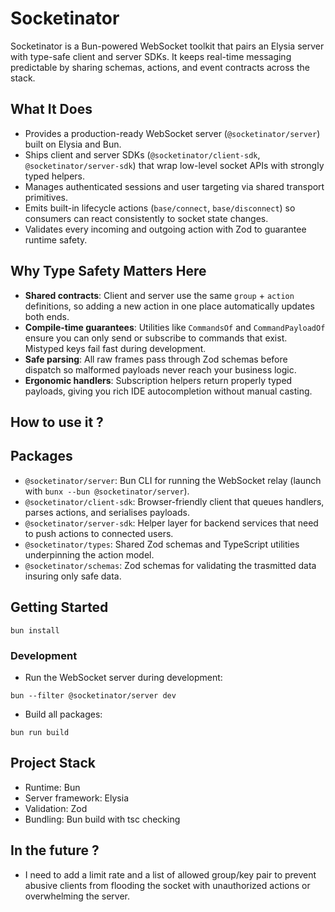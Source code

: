  # Socketinator

Socketinator is a Bun-powered WebSocket toolkit that pairs an Elysia server with type-safe client and server SDKs. It keeps
real-time messaging predictable by sharing schemas, actions, and event contracts across the stack.

## What It Does
- Provides a production-ready WebSocket server (`@socketinator/server`) built on Elysia and Bun.
- Ships client and server SDKs (`@socketinator/client-sdk`, `@socketinator/server-sdk`) that wrap low-level socket APIs with
strongly typed helpers.
- Manages authenticated sessions and user targeting via shared transport primitives.
- Emits built-in lifecycle actions (`base/connect`, `base/disconnect`) so consumers can react consistently to socket state
changes.
- Validates every incoming and outgoing action with Zod to guarantee runtime safety.

## Why Type Safety Matters Here
- **Shared contracts**: Client and server use the same `group` + `action` definitions, so adding a new action in one place
automatically updates both ends.
- **Compile-time guarantees**: Utilities like `CommandsOf` and `CommandPayloadOf` ensure you can only send or subscribe to commands
that exist. Mistyped keys fail fast during development.
- **Safe parsing**: All raw frames pass through Zod schemas before dispatch so malformed payloads never reach your business
logic.
- **Ergonomic handlers**: Subscription helpers return properly typed payloads, giving you rich IDE autocompletion without
manual casting.

## How to use it ?


## Packages
- `@socketinator/server`: Bun CLI for running the WebSocket relay (launch with `bunx --bun @socketinator/server`).
- `@socketinator/client-sdk`: Browser-friendly client that queues handlers, parses actions, and serialises payloads.
- `@socketinator/server-sdk`: Helper layer for backend services that need to push actions to connected users.
- `@socketinator/types`: Shared Zod schemas and TypeScript utilities underpinning the action model.
- `@socketinator/schemas`: Zod schemas for validating the trasmitted data insuring only safe data.

## Getting Started
`bun install`

### Development

- Run the WebSocket server during development:

`bun --filter @socketinator/server dev`
- Build all packages:

`bun run build`

## Project Stack

- Runtime: Bun
- Server framework: Elysia
- Validation: Zod
- Bundling: Bun build with tsc checking

## In the future ?

- I need to add a limit rate and a list of allowed group/key pair to prevent abusive clients from flooding the socket with unauthorized actions or overwhelming the server.
